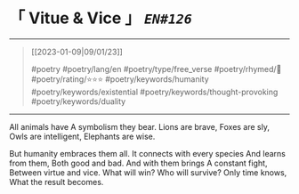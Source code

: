 # &#12300; Vitue & Vice &#12301; *`EN#126`*

---

> [[2023-01-09|09/01/23]]
> 
> #poetry 
> #poetry/lang/en 
> #poetry/type/free_verse 
> #poetry/rhymed/🔴 
> #poetry/rating/⭐⭐⭐ 
> #poetry/keywords/humanity #poetry/keywords/existential #poetry/keywords/thought-provoking #poetry/keywords/duality

---

All animals have
A symbolism they bear.
Lions are brave,
Foxes are sly,
Owls are intelligent,
Elephants are wise.

But humanity embraces them all.
It connects with every species
And learns from them,
Both good and bad.
And with them brings
A constant fight,
Between virtue and vice.
What will win?
Who will survive?
Only time knows,
What the result becomes.